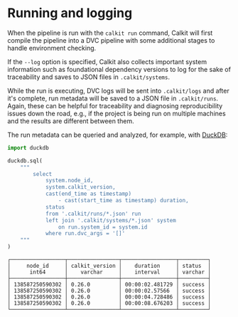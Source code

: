 # Running and logging

When the pipeline is run with the `calkit run` command,
Calkit will first compile the pipeline into a DVC pipeline with
some additional stages to handle environment checking.

If the `--log` option is specified,
Calkit also collects important system information such as
foundational dependency versions to log for the sake of
traceability and saves to JSON files in `.calkit/systems`.

While the run is executing, DVC logs will be sent into `.calkit/logs`
and after it's complete, run metadata will be saved to a JSON file in
`.calkit/runs`.
Again, these can be helpful for traceability and
diagnosing reproducibility issues down
the road, e.g., if the project is being run on multiple machines and
the results are different between them.

The run metadata can be queried and analyzed, for example,
with [DuckDB](https://duckdb.org):

```python
import duckdb

duckdb.sql(
    """
        select
            system.node_id,
            system.calkit_version,
            cast(end_time as timestamp)
                - cast(start_time as timestamp) duration,
            status
            from '.calkit/runs/*.json' run
            left join '.calkit/systems/*.json' system
                on run.system_id = system.id
            where run.dvc_args = '[]'
    """
)
```

```
┌─────────────────┬────────────────┬─────────────────┬─────────┐
│     node_id     │ calkit_version │    duration     │ status  │
│      int64      │    varchar     │    interval     │ varchar │
├─────────────────┼────────────────┼─────────────────┼─────────┤
│ 138587250590302 │ 0.26.0         │ 00:00:02.481729 │ success │
│ 138587250590302 │ 0.26.0         │ 00:00:02.57566  │ success │
│ 138587250590302 │ 0.26.0         │ 00:00:04.728486 │ success │
│ 138587250590302 │ 0.26.0         │ 00:00:08.676203 │ success │
└─────────────────┴────────────────┴─────────────────┴─────────┘
```
